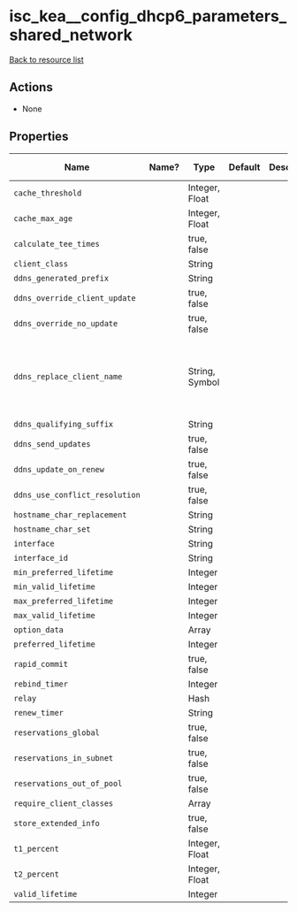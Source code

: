 # isc_kea__config_dhcp6_parameters_shared_network

[Back to resource list](README.md#resources)

## Actions

- None

## Properties

| Name                           | Name? | Type           | Default | Description | Allowed Values                                |
| ------------------------------ | ----- | -------------- | ------- | ----------- | --------------------------------------------- |
| `cache_threshold`              |       | Integer, Float |         |             |                                               |
| `cache_max_age`                |       | Integer, Float |         |             |                                               |
| `calculate_tee_times`          |       | true, false    |         |             |                                               |
| `client_class`                 |       | String         |         |             |                                               |
| `ddns_generated_prefix`        |       | String         |         |             |                                               |
| `ddns_override_client_update`  |       | true, false    |         |             |                                               |
| `ddns_override_no_update`      |       | true, false    |         |             |                                               |
| `ddns_replace_client_name`     |       | String, Symbol |         |             | never, always, when-present, when-not-present |
| `ddns_qualifying_suffix`       |       | String         |         |             |                                               |
| `ddns_send_updates`            |       | true, false    |         |             |                                               |
| `ddns_update_on_renew`         |       | true, false    |         |             |                                               |
| `ddns_use_conflict_resolution` |       | true, false    |         |             |                                               |
| `hostname_char_replacement`    |       | String         |         |             |                                               |
| `hostname_char_set`            |       | String         |         |             |                                               |
| `interface`                    |       | String         |         |             |                                               |
| `interface_id`                 |       | String         |         |             |                                               |
| `min_preferred_lifetime`       |       | Integer        |         |             |                                               |
| `min_valid_lifetime`           |       | Integer        |         |             |                                               |
| `max_preferred_lifetime`       |       | Integer        |         |             |                                               |
| `max_valid_lifetime`           |       | Integer        |         |             |                                               |
| `option_data`                  |       | Array          |         |             |                                               |
| `preferred_lifetime`           |       | Integer        |         |             |                                               |
| `rapid_commit`                 |       | true, false    |         |             |                                               |
| `rebind_timer`                 |       | Integer        |         |             |                                               |
| `relay`                        |       | Hash           |         |             |                                               |
| `renew_timer`                  |       | String         |         |             |                                               |
| `reservations_global`          |       | true, false    |         |             |                                               |
| `reservations_in_subnet`       |       | true, false    |         |             |                                               |
| `reservations_out_of_pool`     |       | true, false    |         |             |                                               |
| `require_client_classes`       |       | Array          |         |             |                                               |
| `store_extended_info`          |       | true, false    |         |             |                                               |
| `t1_percent`                   |       | Integer, Float |         |             |                                               |
| `t2_percent`                   |       | Integer, Float |         |             |                                               |
| `valid_lifetime`               |       | Integer        |         |             |                                               |
